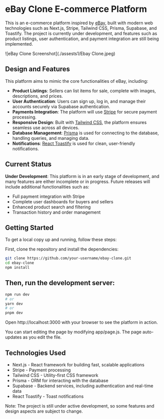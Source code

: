 # eBay Clone E-commerce Platform

This is an e-commerce platform inspired by [eBay](https://www.ebay.com/), built with modern web technologies such as Next.js, Stripe, Tailwind CSS, Prisma, Supabase, and Toastify. The project is currently under development, and features such as product listings, user authentication, and payment integration are still being implemented.

![eBay Clone Screenshot](./assests1/Ebay Clone.jpeg) 

## Design and Features

This platform aims to mimic the core functionalities of eBay, including:

- **Product Listings**: Sellers can list items for sale, complete with images, descriptions, and prices.
- **User Authentication**: Users can sign up, log in, and manage their accounts securely via Supabase authentication.
- **Payments Integration**: The platform will use [Stripe](https://stripe.com/) for secure payment processing.
- **Responsive Design**: Built with [Tailwind CSS](https://tailwindcss.com/), the platform ensures seamless use across all devices.
- **Database Management**: [Prisma](https://www.prisma.io/) is used for connecting to the database, handling queries, and managing data.
- **Notifications**: [React Toastify](https://github.com/fkhadra/react-toastify) is used for clean, user-friendly notifications.

## Current Status

**Under Development**: This platform is in an early stage of development, and many features are either incomplete or in progress. Future releases will include additional functionalities such as:

- Full payment integration with Stripe
- Complete user dashboards for buyers and sellers
- Enhanced product search and filtering
- Transaction history and order management

## Getting Started

To get a local copy up and running, follow these steps:

First, clone the repository and install the dependencies:

```bash
git clone https://github.com/your-username/ebay-clone.git
cd ebay-clone
npm install
```

## Then, run the development server:

```bash
npm run dev
# or
yarn dev
# or
pnpm dev
```

Open http://localhost:3000 with your browser to see the platform in action.

You can start editing the page by modifying app/page.js. The page auto-updates as you edit the file.

## Technologies Used

- Next.js - React framework for building fast, scalable applications
- Stripe - Payment processing
- Tailwind CSS - Utility-first CSS framework
- Prisma - ORM for interacting with the database
- Supabase - Backend services, including authentication and real-time data
- React Toastify - Toast notifications

Note: The project is still under active development, so some features and design aspects are subject to change.
